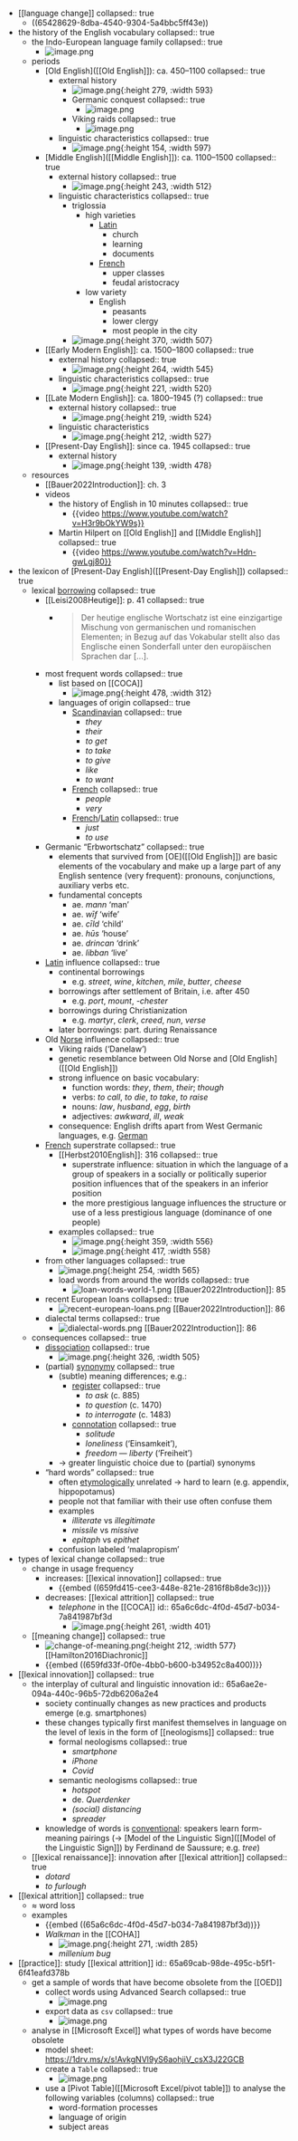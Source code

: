 - [[language change]]
  collapsed:: true
	- ((65428629-8dba-4540-9304-5a4bbc5ff43e))
- the history of the English vocabulary
  collapsed:: true
	- the Indo-European language family
	  collapsed:: true
		- ![image.png](../assets/image_1705423600789_0.png)
	- periods
		- [Old English]([[Old English]]): ca. 450–1100
		  collapsed:: true
			- external history
				- ![image.png](../assets/image_1705423831812_0.png){:height 279, :width 593}
				- Germanic conquest
				  collapsed:: true
					- ![image.png](../assets/image_1705423855875_0.png)
				- Viking raids
				  collapsed:: true
					- ![image.png](../assets/image_1705424011295_0.png)
			- linguistic characteristics
			  collapsed:: true
				- ![image.png](../assets/image_1705424051791_0.png){:height 154, :width 597}
		- [Middle English]([[Middle English]]): ca. 1100–1500
		  collapsed:: true
			- external history
			  collapsed:: true
				- ![image.png](../assets/image_1705424140113_0.png){:height 243, :width 512}
			- linguistic characteristics
			  collapsed:: true
				- triglossia
					- high varieties
						- [Latin]([[Latin]])
							- church
							- learning
							- documents
						- [French]([[French]])
							- upper classes
							- feudal aristocracy
					- low variety
						- English
							- peasants
							- lower clergy
							- most people in the city
				- ![image.png](../assets/image_1705424325967_0.png){:height 370, :width 507}
		- [[Early Modern English]]: ca. 1500–1800
		  collapsed:: true
			- external history
			  collapsed:: true
				- ![image.png](../assets/image_1705424385907_0.png){:height 264, :width 545}
			- linguistic characteristics
			  collapsed:: true
				- ![image.png](../assets/image_1705424414397_0.png){:height 221, :width 520}
		- [[Late Modern English]]: ca. 1800–1945 (?)
		  collapsed:: true
			- external history
			  collapsed:: true
				- ![image.png](../assets/image_1705424442910_0.png){:height 219, :width 524}
			- linguistic characteristics
				- ![image.png](../assets/image_1705424540376_0.png){:height 212, :width 527}
		- [[Present-Day English]]: since ca. 1945
		  collapsed:: true
			- external history
				- ![image.png](../assets/image_1705424607646_0.png){:height 139, :width 478}
	- resources
		- [[Bauer2022Introduction]]: ch. 3
		- videos
			- the history of English in 10 minutes
			  collapsed:: true
				- {{video https://www.youtube.com/watch?v=H3r9bOkYW9s}}
			- Martin Hilpert on [[Old English]] and [[Middle English]]
			  collapsed:: true
				- {{video https://www.youtube.com/watch?v=Hdn-gwLgj80}}
- the lexicon of [Present-Day English]([[Present-Day English]])
  collapsed:: true
	- lexical [borrowing]([[borrowing]])
	  collapsed:: true
		- [[Leisi2008Heutige]]: p. 41
		  collapsed:: true
			- > Der heutige englische Wortschatz ist eine einzigartige Mischung von germanischen und romanischen Elementen; in Bezug auf das Vokabular stellt also das Englische einen Sonderfall unter den europäischen Sprachen dar [...].
		- most frequent words
		  collapsed:: true
			- list based on [[COCA]]
				- ![image.png](../assets/image_1705424948673_0.png){:height 478, :width 312}
			- languages of origin
			  collapsed:: true
				- [Scandinavian]([[Norse]])
				  collapsed:: true
					- *they*
					- *their*
					- *to get*
					- *to take*
					- *to give*
					- *like*
					- *to want*
				- [French]([[French]])
				  collapsed:: true
					- *people*
					- *very*
				- [French]([[French]])/[Latin]([[Latin]])
				  collapsed:: true
					- *just*
					- *to use*
		- Germanic “Erbwortschatz”
		  collapsed:: true
			- elements that survived from [OE]([[Old English]]) are basic elements of the vocabulary and make up a large part of any English sentence (very frequent): pronouns, conjunctions, auxiliary verbs etc.
			- fundamental concepts
				- ae. *mann* ‘man’
				- ae. *wīf* ‘wife’
				- ae. *cīld* ‘child’
				- ae. *hūs* ‘house’
				- ae. *drincan* ‘drink’
				- ae. *libban* ‘live’
		- [Latin]([[Latin]]) influence
		  collapsed:: true
			- continental borrowings
				- e.g. *street*, *wine*, *kitchen*, *mile*, *butter*, *cheese*
			- borrowings after settlement of Britain, i.e. after 450
				- e.g. *port*, *mount*, *-chester*
			- borrowings during Christianization
				- e.g. *martyr*, *clerk*, *creed*, *nun*, *verse*
			- later borrowings: part. during Renaissance
		- Old [Norse]([[Norse]]) influence
		  collapsed:: true
			- Viking raids (‘Danelaw’)
			- genetic resemblance between Old Norse and [Old English]([[Old English]])
			- strong influence on basic vocabulary:
				- function words: *they*, *them*, *their*; *though*
				- verbs: *to call*, *to die*, *to take*, *to raise*
				- nouns: *law*, *husband*, *egg*, *birth*
				- adjectives: *awkward*, *ill*, *weak*
			- consequence: English drifts apart from West Germanic languages, e.g. [German]([[German]])
		- [French]([[French]]) superstrate
		  collapsed:: true
			- [[Herbst2010English]]: 316
			  collapsed:: true
				- superstrate influence: situation in which the language of a group of speakers in a socially or politically superior position influences that of the speakers in an inferior position
				- the more prestigious language influences the structure or use of a less prestigious language (dominance of one people)
			- examples
			  collapsed:: true
				- ![image.png](../assets/image_1705425584881_0.png){:height 359, :width 556}
				- ![image.png](../assets/image_1705425607031_0.png){:height 417, :width 558}
		- from other languages
		  collapsed:: true
			- ![image.png](../assets/image_1705425682143_0.png){:height 254, :width 565}
			- load words from around the worlds
			  collapsed:: true
				- ![loan-words-world-1.png](../assets/loan-words-world-1_1705427995929_0.png)
				  [[Bauer2022Introduction]]: 85
		- recent European loans
		  collapsed:: true
			- ![recent-european-loans.png](../assets/recent-european-loans_1705428209242_0.png)
			  [[Bauer2022Introduction]]: 86
		- dialectal terms
		  collapsed:: true
			- ![dialectal-words.png](../assets/dialectal-words_1705428440149_0.png)
			  [[Bauer2022Introduction]]: 86
	- consequences
	  collapsed:: true
		- [dissociation]([[dissociation]])
		  collapsed:: true
			- ![image.png](../assets/image_1705425764905_0.png){:height 326, :width 505}
		- (partial) [synonymy]([[synonymy]])
		  collapsed:: true
			- (subtle) meaning differences; e.g.:
				- [register]([[register]])
				  collapsed:: true
					- *to ask* (c. 885)
					- *to question* (c. 1470)
					- *to interrogate* (c. 1483)
				- [connotation]([[connotation]])
				  collapsed:: true
					- *solitude*
					- *loneliness* (‘Einsamkeit’),
					- *freedom* — *liberty* (‘Freiheit’)
			- → greater linguistic choice due to (partial) synonyms
		- “hard words”
		  collapsed:: true
			- often [etymologically]([[etymology]]) unrelated → hard to learn (e.g. appendix, hippopotamus)
			- people not that familiar with their use often confuse them
			- examples
				- *illiterate* vs *illegitimate*
				- *missile* vs *missive*
				- *epitaph* vs *epithet*
			- confusion labeled ‘malapropism’
- types of lexical change
  collapsed:: true
	- change in usage frequency
		- increases: [[lexical innovation]]
		  collapsed:: true
			- {{embed ((659fd415-cee3-448e-821e-2816f8b8de3c))}}
		- decreases: [[lexical attrition]]
		  collapsed:: true
			- *telephone* in the [[COCA]]
			  id:: 65a6c6dc-4f0d-45d7-b034-7a841987bf3d
				- ![image.png](../assets/image_1705428770659_0.png){:height 261, :width 401}
	- [[meaning change]]
	  collapsed:: true
		- ![change-of-meaning.png](../assets/change-of-meaning_1698948403017_0.png){:height 212, :width 577}
		  [[Hamilton2016Diachronic]]
		- {{embed ((659fd33f-0f0e-4bb0-b600-b34952c8a400))}}
- [[lexical innovation]]
  collapsed:: true
	- the interplay of cultural and linguistic innovation
	  id:: 65a6ae2e-094a-440c-96b5-72db6206a2e4
		- society continually changes as new practices and products emerge (e.g. smartphones)
		- these changes typically first manifest themselves in language on the level of lexis in the form of [[neologisms]]
		  collapsed:: true
			- formal neologisms
			  collapsed:: true
				- *smartphone*
				- *iPhone*
				- *Covid*
			- semantic neologisms
			  collapsed:: true
				- *hotspot*
				- de. *Querdenker*
				- *(social) distancing*
				- *spreader*
		- knowledge of words is [conventional]([[conventionalization]]): speakers learn form-meaning pairings (→ [Model of the Linguistic Sign]([[Model of the Linguistic Sign]]) by Ferdinand de Saussure; e.g. *tree*)
	- [[lexical renaissance]]: innovation after [[lexical attrition]]
	  collapsed:: true
		- *dotard*
		- *to furlough*
- [[lexical attrition]]
  collapsed:: true
	- $\approx$ word loss
	- examples
		- {{embed ((65a6c6dc-4f0d-45d7-b034-7a841987bf3d))}}
		- *Walkman* in the [[COHA]]
			- ![image.png](../assets/image_1705428958906_0.png){:height 271, :width 285}
			- *millenium bug*
- [[practice]]: study [[lexical attrition]]
  id:: 65a69cab-98de-495c-b5f1-6f41eafd378b
	- get a sample of words that have become obsolete from the [[OED]]
		- collect words using Advanced Search
		  collapsed:: true
			- ![image.png](../assets/image_1705429163039_0.png)
		- export data as `csv`
		  collapsed:: true
			- ![image.png](../assets/image_1705429224601_0.png)
	- analyse in [[Microsoft Excel]] what types of words have become obsolete
		- model sheet: https://1drv.ms/x/s!AvkgNVl9yS6aohjiV_csX3J22GCB
		- create a `Table`
		  collapsed:: true
			- ![image.png](../assets/image_1705429338476_0.png)
		- use a [Pivot Table]([[Microsoft Excel/pivot table]]) to analyse the following variables (columns)
		  collapsed:: true
			- word-formation processes
			- language of origin
			- subject areas